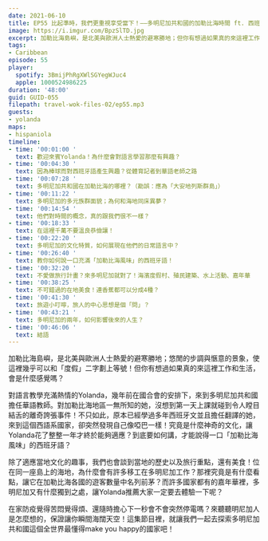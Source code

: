 ```yaml
---
date: 2021-06-10
title: EP55 比起準時，我們更重視享受當下！——多明尼加共和國的加勒比海時間 ft. 西班牙語與華語教師 Yolanda
image: https://i.imgur.com/BpzSlTD.jpg
excerpt: 加勒比海島嶼，是北美與歐洲人士熱愛的避寒勝地；但你有想過如果真的來這裡工作和生活，會是什麼感覺嗎？Yolanda在國合會的安排下來到多明尼加共和國擔任華語教師，沒想到第一天上課就碰到令人瞠目結舌的離奇誇張事件！除了適應當地文化的趣事，我們也會談到當地的歷史以及旅行重點，還有美食。一起來探索這個全世界最懂得make you happy的國家吧！
tags:
- Caribbean
episode: 55
player:
  spotify: 3BmijPhRgXWlSGYegWJuc4
  apple: 1000524986225
duration: '48:00'
guid: GUID-055
filepath: travel-wok-files-02/ep55.mp3
guests:
- yolanda
maps:
- hispaniola
timeline:
- time: '00:01:00 '
  text: 歡迎來賓Yolanda！為什麼會對語言學習那麼有興趣？
- time: '00:04:30 '
  text: 因為棒球而對西班牙語產生興趣？從體育記者到華語老師之路
- time: '00:07:28 '
  text: 多明尼加共和國在加勒比海的哪裡？（勘誤：應為「大安地列斯群島」）
- time: '00:11:22 '
  text: 多明尼加的多元族群面貌；為何和海地同床異夢？
- time: '00:14:54 '
  text: 他們對時間的概念，真的跟我們很不一樣？
- time: '00:18:33 '
  text: 在這裡千萬不要溫良恭儉讓！
- time: '00:22:20 '
  text: 多明尼加的文化特質，如何展現在他們的日常語言中？
- time: '00:26:40 '
  text: 教你如何說一口充滿「加勒比海風味」的西班牙語！
- time: '00:32:20 '
  text: 不愛做旅行計畫？來多明尼加就對了！海濱度假村、殖民建築、水上活動、嘉年華
- time: '00:38:25 '
  text: 不可錯過的在地美食！連香蕉都可以分成4種？
- time: '00:41:30 '
  text: 旅遊小叮嚀，旅人的中心思想是個「問」？
- time: '00:43:21 '
  text: 多明尼加的兩年，如何影響後來的人生？
- time: '00:46:06 '
  text: 結語
---
```


加勒比海島嶼，是北美與歐洲人士熱愛的避寒勝地；悠閒的步調與愜意的景象，使這裡幾乎可以和「度假」二字劃上等號！但你有想過如果真的來這裡工作和生活，會是什麼感覺嗎？

對語言教學充滿熱情的Yolanda，幾年前在國合會的安排下，來到多明尼加共和國擔任華語教師。對加勒比海地區一無所知的她，沒想到第一天上課就碰到令人瞠目結舌的離奇誇張事件！不只如此，原本已經學過多年西班牙文並且擔任翻譯的她，來到這個西語系國家，卻突然發現自己像啞巴一樣！究竟是什麼神奇的文化，讓Yolanda花了整整一年才終於能夠適應？到底要如何講，才能說得一口「加勒比海風味」的西班牙語？

除了適應當地文化的趣事，我們也會談到當地的歷史以及旅行重點，還有美食！位在同一座島上的海地，為什麼會有許多移工在多明尼加工作？那裡究竟是有什麼看點，讓它在加勒比海各國的遊客數量中名列前茅？而許多國家都有的嘉年華裡，多明尼加又有什麼獨到之處，讓Yolanda推薦大家一定要去體驗一下呢？

在家防疫覺得苦悶覺得煩、還隨時擔心下一秒會不會突然停電嗎？來聽聽明尼加人是怎麼想的，保證讓你瞬間海闊天空！這集節目裡，就讓我們一起去探索多明尼加共和國這個全世界最懂得make you happy的國家吧！


